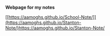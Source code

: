 **Webpage for my notes**

[[https://aamoghs.github.io/School-Note/]](https://aamoghs.github.io/Stanton-Note/)https://aamoghs.github.io/Stanton-Note/
